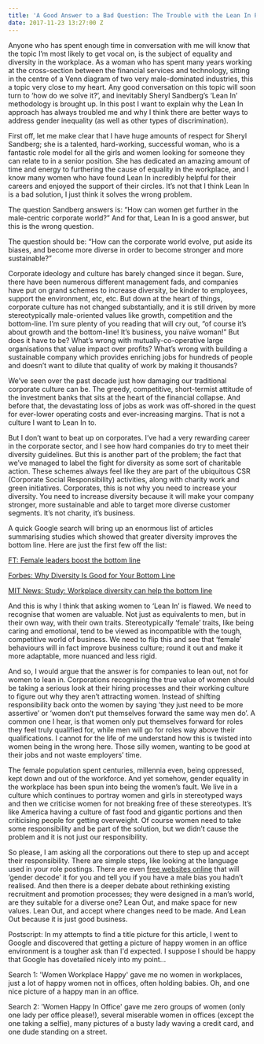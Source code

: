 ```yaml
---
title: 'A Good Answer to a Bad Question: The Trouble with the Lean In Philosophy'
date: 2017-11-23 13:27:00 Z
---
```


Anyone who has spent enough time in conversation with me will know that the topic I’m most likely to get vocal on, is the subject of equality and diversity in the workplace. As a woman who has spent many years working at the cross-section between the financial services and technology, sitting in the centre of a Venn diagram of two very male-dominated industries, this a topic very close to my heart. Any good conversation on this topic will soon turn to ‘how do we solve it?’, and inevitably Sheryl Sandberg’s ‘Lean In’ methodology is brought up. In this post I want to explain why the Lean In approach has always troubled me and why I think there are better ways to address gender inequality (as well as other types of discrimination). 

First off, let me make clear that I have huge amounts of respect for Sheryl Sandberg; she is a talented, hard-working, successful woman, who is a fantastic role model for all the girls and women looking for someone they can relate to in a senior position. She has dedicated an amazing amount of time and energy to furthering the cause of equality in the workplace, and I know many women who have found Lean In incredibly helpful for their careers and enjoyed the support of their circles. It’s not that I think Lean In is a bad solution, I just think it solves the wrong problem. 

The question Sandberg answers is: “How can women get further in the male-centric corporate world?” And for that, Lean In is a good answer, but this is the wrong question. 

The question should be: “How can the corporate world evolve, put aside its biases, and become more diverse in order to become stronger and more sustainable?”

Corporate ideology and culture has barely changed since it began. Sure, there have been numerous different management fads, and companies have put on grand schemes to increase diversity, be kinder to employees, support the environment, etc, etc. But down at the heart of things, corporate culture has not changed substantially, and it is still driven by more stereotypically male-oriented values like growth, competition and the bottom-line. I’m sure plenty of you reading that will cry out, “of course it’s about growth and the bottom-line! It’s business, you naïve woman!” But does it have to be? What’s wrong with mutually-co-operative large organisations that value impact over profits? What’s wrong with building a sustainable company which provides enriching jobs for hundreds of people and doesn’t want to dilute that quality of work by making it thousands? 

We’ve seen over the past decade just how damaging our traditional corporate culture can be. The greedy, competitive, short-termist attitude of the investment banks that sits at the heart of the financial collapse. And before that, the devastating loss of jobs as work was off-shored in the quest for ever-lower operating costs and ever-increasing margins. That is not a culture I want to Lean In to. 

But I don’t want to beat up on corporates. I’ve had a very rewarding career in the corporate sector, and I see how hard companies do try to meet their diversity guidelines. But this is another part of the problem; the fact that we’ve managed to label the fight for diversity as some sort of charitable action. These schemes always feel like they are part of the ubiquitous CSR (Corporate Social Responsibility) activities, along with charity work and green initiatives. Corporates, this is not why you need to increase your diversity. You need to increase diversity because it will make your company stronger, more sustainable and able to target more diverse customer segments. It’s not charity, it’s business. 

A quick Google search will bring up an enormous list of articles summarising studies which showed that greater diversity improves the bottom line. Here are just the first few off the list:

[FT: Female leaders boost the bottom line](https://www.ft.com/content/f88a7c58-96ff-11e7-8c5c-c8d8fa6961bb)

[Forbes: Why Diversity Is Good for Your Bottom Line](http://fortune.com/2017/01/18/leadership-diversity-bottom-line-career-advice/)

[MIT News: Study: Workplace diversity can help the bottom line](http://news.mit.edu/2014/workplace-diversity-can-help-bottom-line-1007)


And this is why I think that asking women to ‘Lean In’ is flawed. We need to recognise that women are valuable. Not just as equivalents to men, but in their own way, with their own traits. Stereotypically ‘female’ traits, like being caring and emotional, tend to be viewed as incompatible with the tough, competitive world of business. We need to flip this and see that ‘female’ behaviours will in fact improve business culture; round it out and make it more adaptable, more nuanced and less rigid. 

And so, I would argue that the answer is for companies to lean out, not for women to lean in. Corporations recognising the true value of women should be taking a serious look at their hiring processes and their working culture to figure out why they aren’t attracting women. Instead of shifting responsibility back onto the women by saying ‘they just need to be more assertive’ or ‘women don’t put themselves forward the same way men do’.  A common one I hear, is that women only put themselves forward for roles they feel truly qualified for, while men will go for roles way above their qualifications. I cannot for the life of me understand how this is twisted into women being in the wrong here. Those silly women, wanting to be good at their jobs and not waste employers’ time. 

The female population spent centuries, millennia even, being oppressed, kept down and out of the workforce. And yet somehow, gender equality in the workplace has been spun into being the women’s fault. We live in a culture which continues to portray women and girls in stereotyped ways and then we criticise women for not breaking free of these stereotypes. It’s like America having a culture of fast food and gigantic portions and then criticising people for getting overweight. Of course women need to take some responsibility and be part of the solution, but we didn’t cause the problem and it is not just our responsibility.

So please, I am asking all the corporations out there to step up and accept their responsibility. There are simple steps, like looking at the language used in your role postings. There are even [free websites online](http://gender-decoder.katmatfield.com/) that will ‘gender decode’ it for you and tell you if you have a male bias you hadn’t realised. And then there is a deeper debate about rethinking existing recruitment and promotion processes; they were designed in a man’s world, are they suitable for a diverse one? Lean Out, and make space for new values. Lean Out, and accept where changes need to be made. And Lean Out because it is just good business. 


Postscript: In my attempts to find a title picture for this article, I went to Google and discovered that getting a picture of happy women in an office environment is a tougher ask than I'd expected. I suppose I should be happy that Google has dovetailed nicely into my point...

Search 1: 'Women Workplace Happy' gave me no women in workplaces, just a lot of happy women not in offices, often holding babies. Oh, and one nice picture of a happy man in an office. 


Search 2: 'Women Happy In Office' gave me zero groups of women (only one lady per office please!), several miserable women in offices (except the one taking a selfie), many pictures of a busty lady waving a credit card, and one dude standing on a street. 
